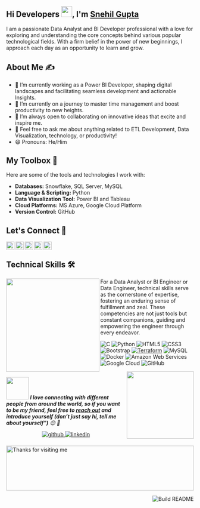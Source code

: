 ## Hi Developers <img src="https://github.com/TheDudeThatCode/TheDudeThatCode/blob/master/Assets/Hi.gif" width="29px">, I'm <a href="https://linkedin.com/in/snehil66">Snehil Gupta</a>

I am a passionate Data Analyst and BI Developer professional with a love for exploring and understanding the core concepts behind various popular technological fields. With a firm belief in the power of new beginnings, I approach each day as an opportunity to learn and grow.

## About Me ✍

- 🔭 I’m currently working as a Power BI Developer, shaping digital landscapes and facilitating seamless development and actionable Insights.
- 🌱 I’m currently on a journey to master time management and boost productivity to new heights.
- 👯 I’m always open to collaborating on innovative ideas that excite and inspire me.
- 💬 Feel free to ask me about anything related to ETL Development, Data Visualization, technology, or productivity!
- 😄 Pronouns: He/Him

## My Toolbox 🧰

Here are some of the tools and technologies I work with:

- **Databases:** Snowflake, SQL Server, MySQL
- **Language & Scripting:** Python 
- **Data Visualization Tool:** Power BI and Tableau
- **Cloud Platforms:** MS Azure, Google Cloud Platform
- **Version Control:** GitHub

## Let's Connect 🤝

<a href="https://x.com/SnehilG41786197">
  <img align="left" alt="Snehil's Twitter" width="22px" src="https://cdn.jsdelivr.net/npm/simple-icons@v3/icons/twitter.svg" />
</a>
<a href="https://linkedin.com/in/snehil66">
  <img align="left" alt="Snehil's Linkdein" width="22px" src="https://cdn.jsdelivr.net/npm/simple-icons@v3/icons/linkedin.svg" />
</a>
<a href="https://github.com/snehil66">
  <img align="left" alt="Snehil's Github" width="22px" src="https://cdn.jsdelivr.net/npm/simple-icons@v3/icons/github.svg" />
</a>
<a href="https://www.instagram.com/snehil__66/">
  <img align="left" alt="Snehil's Instagram" width="22px" src="https://cdn.jsdelivr.net/npm/simple-icons@v3/icons/instagram.svg" />
</a>
<a href="https://www.facebook.com/teapositve">
  <img align="left" alt="Snehil's Facebook" width="22px" src="https://cdn.jsdelivr.net/npm/simple-icons@v3/icons/facebook.svg" />
</a>
<br>


## Technical Skills 🛠 

<img align='left' src='https://media.giphy.com/media/SWoSkN6DxTszqIKEqv/giphy.gif' width='250"'>
For a Data Analyst or BI Engineer or Data Engineer, technical skills serve as the cornerstone of expertise, fostering an enduring sense of fulfillment and zeal. These competencies are not just tools but constant companions, guiding and empowering the engineer through every endeavor.

![C](https://img.shields.io/badge/-C-000?&logo=C)
![Python](https://img.shields.io/badge/-Python-black?style=flat-square&logo=Python)
![HTML5](https://img.shields.io/badge/-HTML5-E34F26?style=flat-square&logo=html5&logoColor=white)
![CSS3](https://img.shields.io/badge/-CSS3-1572B6?style=flat-square&logo=css3)
![Bootstrap](https://img.shields.io/badge/-Bootstrap-563D7C?style=flat-square&logo=bootstrap)
[![Terraform](https://img.shields.io/badge/Terraform-623ce4?style=flat-square&logo=terraform&logoColor=white)](https://www.terraform.io/)
![MySQL](https://img.shields.io/badge/-MySQL-black?style=flat-square&logo=mysql)
![Docker](https://img.shields.io/badge/-Docker-black?style=flat-square&logo=docker)
![Amazon Web Services](https://img.shields.io/badge/AWS-232F3E?style=flat-square&logo=amazon-aws&logoColor=white)
![Google Cloud](https://img.shields.io/badge/Google%20Cloud-black?style=flat-square&logo=google-cloud)
![GitHub](https://img.shields.io/badge/-GitHub-181717?style=flat-square&logo=github)



<!--footer-->

<img align='right' src="https://media.giphy.com/media/M9gbBd9nbDrOTu1Mqx/giphy.gif" width="180">




##
<img src="https://media.giphy.com/media/LnQjpWaON8nhr21vNW/giphy.gif" width="60"> <em><b>I love connecting with different people from around the world, so if you want to be my friend, feel free to [reach out](https://wa.me/+917309626074) and introduce yourself (don’t just say hi, tell me about yourself")</b> 😊 💜</em>
<div align="center">
<a href="<div align="center">
                            
<a href="https://github.com/snehil66" target="_blank">
<img src=https://img.shields.io/badge/github-%2324292e.svg?&style=for-the-badge&logo=github&logoColor=white alt=github style="margin-bottom: 5px;" />
</a>
<a href="https://linkedin.com/in/snehil66" target="_blank">
<img src=https://img.shields.io/badge/linkedin-%231E77B5.svg?&style=for-the-badge&logo=linkedin&logoColor=white alt=linkedin style="margin-bottom: 5px;" />
</a>
</div>  

<br/>  


<img height="120" alt="Thanks for visiting me" width="100%" src="https://raw.githubusercontent.com/BrunnerLivio/brunnerlivio/master/images/marquee.svg" />

<a href="https://github.com/snehil66"><img src="https://github.com/simonw/simonw/workflows/Build%20README/badge.svg" align="right" alt="Build README">

